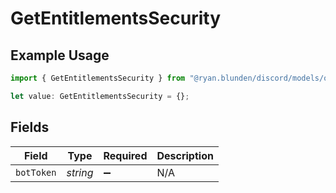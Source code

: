 # GetEntitlementsSecurity

## Example Usage

```typescript
import { GetEntitlementsSecurity } from "@ryan.blunden/discord/models/operations";

let value: GetEntitlementsSecurity = {};
```

## Fields

| Field              | Type               | Required           | Description        |
| ------------------ | ------------------ | ------------------ | ------------------ |
| `botToken`         | *string*           | :heavy_minus_sign: | N/A                |